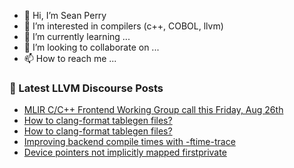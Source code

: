 - 👋 Hi, I’m Sean Perry
- 👀 I’m interested in compilers (c++, COBOL, llvm)
- 🌱 I’m currently learning ...
- 💞️ I’m looking to collaborate on ...
- 📫 How to reach me ...

<!---
s66perry/s66perry is a ✨ special ✨ repository because its `README.md` (this file) appears on your GitHub profile.
You can click the Preview link to take a look at your changes.
--->
### 📕 Latest LLVM Discourse Posts

<!-- DISCOURSE-LLVM:START -->
- [MLIR C/C++ Frontend Working Group call this Friday, Aug 26th](https://discourse.llvm.org/t/mlir-c-c-frontend-working-group-call-this-friday-aug-26th/64836#post_2)
- [How to clang-format tablegen files?](https://discourse.llvm.org/t/how-to-clang-format-tablegen-files/64870#post_5)
- [How to clang-format tablegen files?](https://discourse.llvm.org/t/how-to-clang-format-tablegen-files/64870#post_4)
- [Improving backend compile times with -ftime-trace](https://discourse.llvm.org/t/improving-backend-compile-times-with-ftime-trace/64891#post_2)
- [Device pointers not implicitly mapped firstprivate](https://discourse.llvm.org/t/device-pointers-not-implicitly-mapped-firstprivate/64902#post_6)
<!-- DISCOURSE-LLVM:END -->
